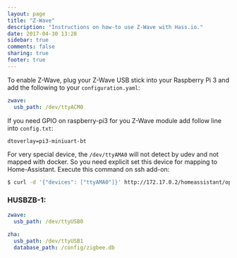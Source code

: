 ```yaml
---
layout: page
title: "Z-Wave"
description: "Instructions on how-to use Z-Wave with Hass.io."
date: 2017-04-30 13:28
sidebar: true
comments: false
sharing: true
footer: true
---
```


To enable Z-Wave, plug your Z-Wave USB stick into your Raspberry Pi 3 and add the following to your `configuration.yaml`:

```yaml
zwave:
  usb_path: /dev/ttyACM0
```

If you need GPIO on raspberry-pi3 for you Z-Wave module add follow line into `config.txt`:
```
dtoverlay=pi3-miniuart-bt
```

For very special device, the `/dev/ttyAMA0` will not detect by udev and not mapped with docker. So you need explicit set this device for mapping to Home-Assistant. Execute this command on ssh add-on:
```bash
$ curl -d '{"devices": ["ttyAMA0"]}' http://172.17.0.2/homeassistant/options
```

### HUSBZB-1:
```yaml
zwave:
  usb_path: /dev/ttyUSB0
  
zha:
  usb_path: /dev/ttyUSB1
  database_path: /config/zigbee.db
```

